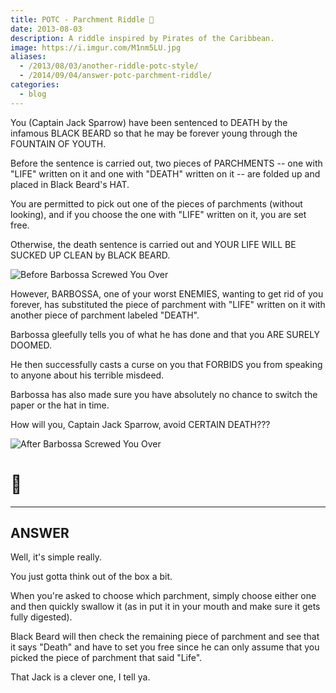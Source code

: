 ```yaml
---
title: POTC - Parchment Riddle 📜
date: 2013-08-03
description: A riddle inspired by Pirates of the Caribbean.
image: https://i.imgur.com/M1nm5LU.jpg
aliases:
  - /2013/08/03/another-riddle-potc-style/
  - /2014/09/04/answer-potc-parchment-riddle/
categories:
  - blog
---
```


You (Captain Jack Sparrow) have been sentenced to DEATH by the infamous BLACK BEARD so that he may be forever young through the FOUNTAIN OF YOUTH.

Before the sentence is carried out, two pieces of PARCHMENTS -- one with "LIFE" written on it and one with "DEATH" written on it -- are folded up and placed in Black Beard's HAT.

You are permitted to pick out one of the pieces of parchments (without looking), and if you choose the one with "LIFE" written on it, you are set free.

Otherwise, the death sentence is carried out and YOUR LIFE WILL BE SUCKED UP CLEAN by BLACK BEARD.

![Before Barbossa Screwed You Over](https://i.imgur.com/Bsfr8n8.png)

However, BARBOSSA, one of your worst ENEMIES, wanting to get rid of you forever, has substituted the piece of parchment with "LIFE" written on it with another piece of parchment labeled "DEATH".

Barbossa gleefully tells you of what he has done and that you ARE SURELY DOOMED.

He then successfully casts a curse on you that FORBIDS you from speaking to anyone about his terrible misdeed.

Barbossa has also made sure you have absolutely no chance to switch the paper or the hat in time.

How will you, Captain Jack Sparrow, avoid CERTAIN DEATH???

![After Barbossa Screwed You Over](https://i.imgur.com/lpC1GMt.png)

# 🤔

---

## ANSWER

Well, it's simple really.

You just gotta think out of the box a bit.

When you're asked to choose which parchment, simply choose either one and then quickly swallow it (as in put it in your mouth and make sure it gets fully digested).

Black Beard will then check the remaining piece of parchment and see that it says "Death" and have to set you free since he can only assume that you picked the piece of parchment that said "Life".

That Jack is a clever one, I tell ya.
